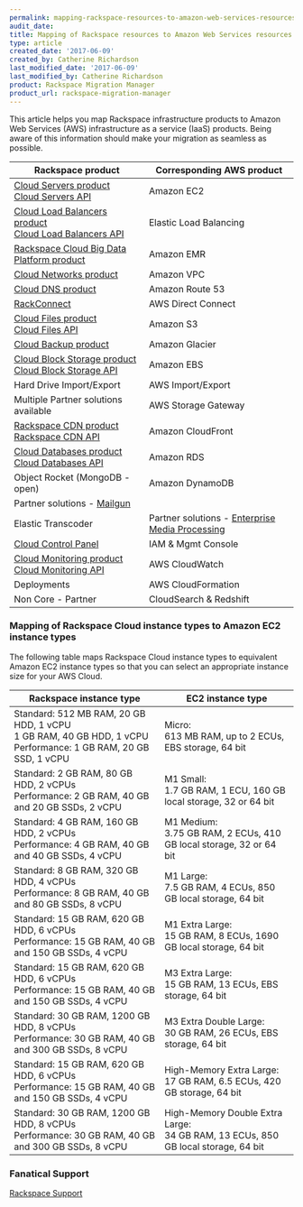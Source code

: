 ```yaml
---
permalink: mapping-rackspace-resources-to-amazon-web-services-resources/
audit_date:
title: Mapping of Rackspace resources to Amazon Web Services resources
type: article
created_date: '2017-06-09'
created_by: Catherine Richardson
last_modified_date: '2017-06-09'
last_modified_by: Catherine Richardson
product: Rackspace Migration Manager
product_url: rackspace-migration-manager
---
```


This article helps you map Rackspace infrastructure products to Amazon Web Services (AWS) infrastructure as a service (IaaS) products. Being aware of this information should make your migration as seamless as possible.

| Rackspace product | Corresponding AWS product |
| --- | --- |
| [Cloud Servers product](http://www.rackspace.com/cloud/servers)<br />[Cloud Servers API](https://developer.rackspace.com/docs/cloud-servers/v2/developer-guide/) | Amazon EC2 |
| [Cloud Load Balancers product](http://www.rackspace.com/cloud/load-balancing)<br />[Cloud Load Balancers API](https://developer.rackspace.com/docs/cloud-load-balancers/v1/developer-guide/) | Elastic Load Balancing|
| [Rackspace Cloud Big Data Platform product](https://www.rackspace.com/cloud/big-data) | Amazon EMR |
| [Cloud Networks product](https://www.rackspace.com/cloud/networks) | Amazon VPC |
| [Cloud DNS product](https://www.rackspace.com/cloud/dns) | Amazon Route 53 |
| [RackConnect](https://www.rackspace.com/cloud/hybrid/rackconnect) | AWS Direct Connect |
| [Cloud Files product](http://www.rackspace.com/cloud/files)<br />[Cloud Files API](https://developer.rackspace.com/docs/cloud-files/v1/developer-guide/) | Amazon S3 |
| [Cloud Backup product](https://www.rackspace.com/cloud/backup) | Amazon Glacier |
| [Cloud Block Storage product](http://www.rackspace.com/cloud/block-storage)<br />[Cloud Block Storage API](https://developer.rackspace.com/docs/cloud-block-storage/v1/developer-guide/) | Amazon EBS |
| Hard Drive Import/Export | AWS Import/Export |
| Multiple Partner solutions available | AWS Storage Gateway |
| [Rackspace CDN product](http://www.rackspace.com/cloud/cdn-content-delivery-network)<br />[Rackspace CDN API](https://developer.rackspace.com/docs/cdn/v1/developer-guide/) | Amazon CloudFront |
| [Cloud Databases product](https://www.rackspace.com/cloud/databases)<br />[Cloud Databases API](https://developer.rackspace.com/docs/cloud-databases/v1/developer-guide/) | Amazon RDS |
| Object Rocket (MongoDB - open) | Amazon DynamoDB |
| Partner solutions - [Mailgun](https://www.mailgun.com/) |
| Elastic Transcoder | Partner solutions - [Enterprise Media Processing](https://www.encoding.com/) | Amazon SES, SNS |
| [Cloud Control Panel](http://mycloud.rackspace.com) | IAM & Mgmt Console |
| [Cloud Monitoring product](http://www.rackspace.com/cloud/monitoring)<br />[Cloud Monitoring API](https://developer.rackspace.com/docs/cloud-monitoring/v1/developer-guide/) | AWS CloudWatch |
| Deployments | AWS CloudFormation |
| Non Core - Partner | CloudSearch & Redshift |

### Mapping of Rackspace Cloud instance types to Amazon EC2 instance types

The following table maps Rackspace Cloud instance types to equivalent
Amazon EC2 instance types so that you can select an appropriate
instance size for your AWS Cloud.

| Rackspace instance type | EC2 instance type |
|---------------------|---------------------------|
| Standard: 512 MB RAM, 20 GB HDD, 1 vCPU<br />1 GB RAM, 40 GB HDD, 1 vCPU<br />Performance: 1 GB RAM, 20 GB SSD, 1 vCPU | Micro:<br />613 MB RAM, up to 2 ECUs, EBS storage, 64 bit |
| Standard: 2 GB RAM, 80 GB HDD, 2 vCPUs<br />Performance: 2 GB RAM, 40 GB and 20 GB SSDs, 2 vCPU | M1 Small:<br />1.7 GB RAM, 1 ECU, 160 GB local storage, 32 or 64 bit |
| Standard: 4 GB RAM, 160 GB HDD, 2 vCPUs<br />Performance: 4 GB RAM, 40 GB and 40 GB SSDs, 4 vCPU | M1 Medium:<br />3.75 GB RAM, 2 ECUs, 410 GB local storage, 32 or 64 bit |
| Standard: 8 GB RAM, 320 GB HDD, 4 vCPUs<br />Performance: 8 GB RAM, 40 GB and 80 GB SSDs, 8 vCPU | M1 Large:<br />7.5 GB RAM, 4 ECUs, 850 GB local storage, 64 bit |
| Standard: 15 GB RAM, 620 GB HDD, 6 vCPUs<br />Performance: 15 GB RAM, 40 GB and 150 GB SSDs, 4 vCPU | M1 Extra Large:<br />15 GB RAM, 8 ECUs, 1690 GB local storage, 64 bit |
| Standard: 15 GB RAM, 620 GB HDD, 6 vCPUs<br />Performance: 15 GB RAM, 40 GB and 150 GB SSDs, 4 vCPU | M3 Extra Large:<br />15 GB RAM, 13 ECUs, EBS storage, 64 bit |
| Standard: 30 GB RAM, 1200 GB HDD, 8 vCPUs<br />Performance: 30 GB RAM, 40 GB and 300 GB SSDs, 8 vCPU | M3 Extra Double Large:<br /> 30 GB RAM, 26 ECUs, EBS storage, 64 bit |
| Standard: 15 GB RAM, 620 GB HDD, 6 vCPUs<br />Performance: 15 GB RAM, 40 GB and 150 GB SSDs, 4 vCPU | High-Memory Extra Large:<br />17 GB RAM, 6.5 ECUs, 420 GB storage, 64 bit |
| Standard: 30 GB RAM, 1200 GB HDD, 8 vCPUs<br />Performance: 30 GB RAM, 40 GB and 300 GB SSDs, 8 vCPU | High-Memory Double Extra Large:<br />34 GB RAM, 13 ECUs, 850 GB local storage, 64 bit |

### Fanatical Support

[Rackspace Support](http://www.rackspace.com/whyrackspace/support)
